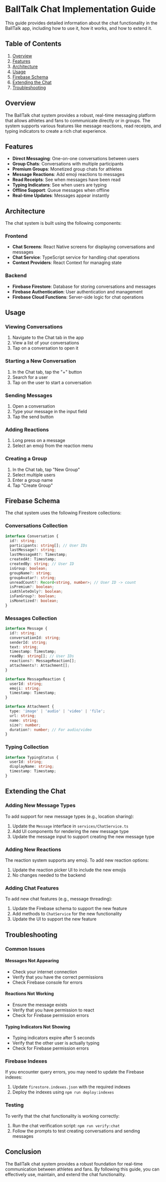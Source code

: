 # BallTalk Chat Implementation Guide

This guide provides detailed information about the chat functionality in the BallTalk app, including how to use it, how it works, and how to extend it.

## Table of Contents

1. [Overview](#overview)
2. [Features](#features)
3. [Architecture](#architecture)
4. [Usage](#usage)
5. [Firebase Schema](#firebase-schema)
6. [Extending the Chat](#extending-the-chat)
7. [Troubleshooting](#troubleshooting)

## Overview

The BallTalk chat system provides a robust, real-time messaging platform that allows athletes and fans to communicate directly or in groups. The system supports various features like message reactions, read receipts, and typing indicators to create a rich chat experience.

## Features

- **Direct Messaging**: One-on-one conversations between users
- **Group Chats**: Conversations with multiple participants
- **Premium Groups**: Monetized group chats for athletes
- **Message Reactions**: Add emoji reactions to messages
- **Read Receipts**: See when messages have been read
- **Typing Indicators**: See when users are typing
- **Offline Support**: Queue messages when offline
- **Real-time Updates**: Messages appear instantly

## Architecture

The chat system is built using the following components:

### Frontend

- **Chat Screens**: React Native screens for displaying conversations and messages
- **Chat Service**: TypeScript service for handling chat operations
- **Context Providers**: React Context for managing state

### Backend

- **Firebase Firestore**: Database for storing conversations and messages
- **Firebase Authentication**: User authentication and management
- **Firebase Cloud Functions**: Server-side logic for chat operations

## Usage

### Viewing Conversations

1. Navigate to the Chat tab in the app
2. View a list of your conversations
3. Tap on a conversation to open it

### Starting a New Conversation

1. In the Chat tab, tap the "+" button
2. Search for a user
3. Tap on the user to start a conversation

### Sending Messages

1. Open a conversation
2. Type your message in the input field
3. Tap the send button

### Adding Reactions

1. Long press on a message
2. Select an emoji from the reaction menu

### Creating a Group

1. In the Chat tab, tap "New Group"
2. Select multiple users
3. Enter a group name
4. Tap "Create Group"

## Firebase Schema

The chat system uses the following Firestore collections:

### Conversations Collection

```typescript
interface Conversation {
  id?: string;
  participants: string[]; // User IDs
  lastMessage?: string;
  lastMessageAt?: Timestamp;
  createdAt: Timestamp;
  createdBy: string; // User ID
  isGroup: boolean;
  groupName?: string;
  groupAvatar?: string;
  unreadCount?: Record<string, number>; // User ID -> count
  isPremium?: boolean;
  isAthleteOnly?: boolean;
  isFanGroup?: boolean;
  isMonetized?: boolean;
}
```

### Messages Collection

```typescript
interface Message {
  id?: string;
  conversationId: string;
  senderId: string;
  text: string;
  timestamp: Timestamp;
  readBy: string[]; // User IDs
  reactions?: MessageReaction[];
  attachments?: Attachment[];
}

interface MessageReaction {
  userId: string;
  emoji: string;
  timestamp: Timestamp;
}

interface Attachment {
  type: 'image' | 'audio' | 'video' | 'file';
  url: string;
  name: string;
  size?: number;
  duration?: number; // For audio/video
}
```

### Typing Collection

```typescript
interface TypingStatus {
  userId: string;
  displayName: string;
  timestamp: Timestamp;
}
```

## Extending the Chat

### Adding New Message Types

To add support for new message types (e.g., location sharing):

1. Update the `Message` interface in `services/ChatService.ts`
2. Add UI components for rendering the new message type
3. Update the message input to support creating the new message type

### Adding New Reactions

The reaction system supports any emoji. To add new reaction options:

1. Update the reaction picker UI to include the new emojis
2. No changes needed to the backend

### Adding Chat Features

To add new chat features (e.g., message threading):

1. Update the Firebase schema to support the new feature
2. Add methods to `ChatService` for the new functionality
3. Update the UI to support the new feature

## Troubleshooting

### Common Issues

#### Messages Not Appearing

- Check your internet connection
- Verify that you have the correct permissions
- Check Firebase console for errors

#### Reactions Not Working

- Ensure the message exists
- Verify that you have permission to react
- Check for Firebase permission errors

#### Typing Indicators Not Showing

- Typing indicators expire after 5 seconds
- Verify that the other user is actually typing
- Check for Firebase permission errors

### Firebase Indexes

If you encounter query errors, you may need to update the Firebase indexes:

1. Update `firestore.indexes.json` with the required indexes
2. Deploy the indexes using `npm run deploy:indexes`

### Testing

To verify that the chat functionality is working correctly:

1. Run the chat verification script: `npm run verify:chat`
2. Follow the prompts to test creating conversations and sending messages

## Conclusion

The BallTalk chat system provides a robust foundation for real-time communication between athletes and fans. By following this guide, you can effectively use, maintain, and extend the chat functionality. 